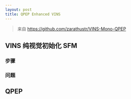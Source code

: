 ```yaml
---
layout: post
title: QPEP Enhanced VINS
---
```


> 来自 https://github.com/zarathustr/VINS-Mono-QPEP

## VINS 纯视觉初始化 SFM

### 步骤

### 问题

## QPEP

